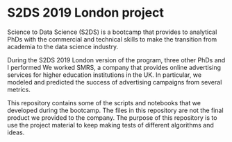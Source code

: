 # S2DS 2019 London project

Science to Data Science (S2DS) is a bootcamp that provides to analytical PhDs with the commercial and technical skills to make the transition from academia to the data science industry.

During the S2DS 2019 London version of the program, three other PhDs and I performed We worked SMRS, a company that provides online advertising services for higher education institutions in the UK. In particular, we modeled and predicted the success of advertising campaigns from several metrics.

This repository contains some of the scripts and notebooks that we developed during the bootcamp. The files in this repository are not the final product we provided to the company. The purpose of this repository is to use the project material to keep making tests of different algorithms and ideas.  
